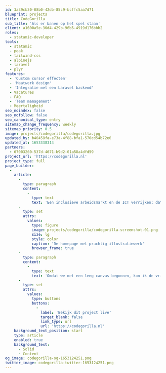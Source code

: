 ```yaml
---
id: 3a39cb30-08b0-42db-85c9-bcffc5aa7d71
blueprint: projects
title: CodeGorilla
sub_title: 'Als er banen op het spel staan'
client: a1600a5e-36d4-429b-96b5-4919d176bbb2
roles:
  - statamic-developer
tools:
  - statamic
  - peak
  - tailwind-css
  - alpinejs
  - laravel
  - plyr
features:
  - 'Custom cursor effecten'
  - 'Maatwerk design'
  - 'Integratie met een Laravel backend'
  - Vacatures
  - FAQ
  - 'Team management'
  - Meertaligheid
seo_noindex: false
seo_nofollow: false
seo_canonical_type: entry
sitemap_change_frequency: weekly
sitemap_priority: 0.5
image: projects/codegorilla/codegorilla.jpg
updated_by: b40458fa-e73a-4f88-bfa1-570cd54b72e0
updated_at: 1653338314
partners:
  - 67003260-537d-4671-b9d2-01a58a4dfd59
project_url: 'https://codegorilla.nl'
project_type: full
page_builder:
  -
    article:
      -
        type: paragraph
        content:
          -
            type: text
            text: 'Een inclusieve arbeidsmarkt en de ICT verrijken: dat is waar CodeGorilla voor staat. Ze organiseren coding bootcamps voor gemotiveerde werkzoekenden die het programmeervak willen leren en matchen ze vervolgens met werkgevers. Het design is van Merkactivisten, die in een eerder stadium al een complete rebranding deden. De site is geprofessionaliseerd en gepersonaliseerd: vanaf nu richt CodeGorilla zich online voornamelijk op het vinden van deelnemers.'
      -
        type: set
        attrs:
          values:
            type: figure
            image: projects/codegorilla/codegorilla-screenshot-01.png
            size: lg
            style: color
            caption: 'De homepage met prachtig illustratiewerk'
            browser_frame: true
      -
        type: paragraph
        content:
          -
            type: text
            text: 'Omdat we met een leeg canvas begonnen, kon ik de vrijheid nemen de back-end zo in te richten met Statamic, dat het aan alle wensen (voor nu en voor de toekomst) tegemoet kwam, maar toch gebruiksvriendelijk bleef voor de mensen die ermee moeten werken.'
      -
        type: set
        attrs:
          values:
            type: buttons
            buttons:
              -
                label: 'Bekijk dit project live'
                target_blank: false
                link_type: url
                url: 'https://codegorilla.nl'
    background_text_position: start
    type: article
    enabled: true
    background_text:
      - Solid
      - Content
og_image: codegorilla-og-1653124251.png
twitter_image: codegorilla-twitter-1653124251.png
---
```

